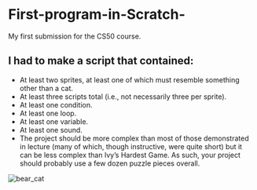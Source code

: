 # First-program-in-Scratch-
My first submission for the CS50 course. 

## I had to make a script that contained:
  - At least two sprites, at least one of which must resemble something other than a cat.
  - At least three scripts total (i.e., not necessarily three per sprite).
  - At least one condition.
  - At least one loop.
  - At least one variable.
  - At least one sound.
  - The project should be more complex than most of those demonstrated in lecture (many of which, though instructive, were quite short) but it can be less complex than Ivy’s Hardest Game. As such, your project should probably use a few dozen puzzle pieces overall.
 
![bear_cat](https://user-images.githubusercontent.com/82679761/115106515-9083c480-9f65-11eb-8557-d2bd8f13decd.JPG)
